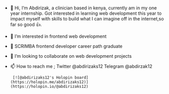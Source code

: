 - 👋 Hi, I’m Abdirizak, a clinician based in kenya, currently am in my one year internship. Got interested in learning web development this year to impact myself with skills to build what I can imagine off in the internet,so far so good 👍.
- 👀 I’m interested in frontend web development
- 🌱 SCRIMBA frontend developer career path graduate
- 💞️ I’m looking to collaborate on web development projects
- 📫 How to reach me ;
      Twitter   @abdirizaks12
       Telegram @abdirzak12
  
       [![@abdirizaks12's Holopin board](https://holopin.me/abdirizaks12)](https://holopin.io/@abdirizaks12)

<!---
Abdirizaks12/Abdirizaks12 is a ✨ special ✨ repository because its `README.md` (this file) appears on your GitHub profile.
You can click the Preview link to take a look at your changes.
--->
